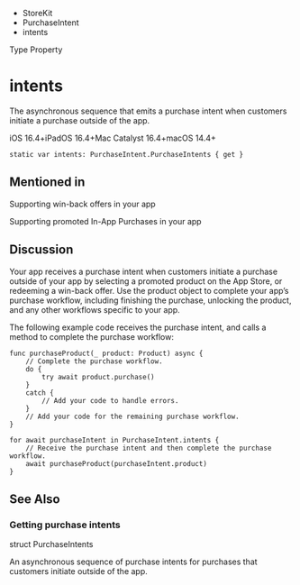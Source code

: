 

- StoreKit
- PurchaseIntent
-  intents 

Type Property

# intents

The asynchronous sequence that emits a purchase intent when customers initiate a purchase outside of the app.

iOS 16.4+iPadOS 16.4+Mac Catalyst 16.4+macOS 14.4+

``` source
static var intents: PurchaseIntent.PurchaseIntents { get }
```

## Mentioned in 

Supporting win-back offers in your app

Supporting promoted In-App Purchases in your app

## Discussion

Your app receives a purchase intent when customers initiate a purchase outside of your app by selecting a promoted product on the App Store, or redeeming a win-back offer. Use the product object to complete your app’s purchase workflow, including finishing the purchase, unlocking the product, and any other workflows specific to your app.

The following example code receives the purchase intent, and calls a method to complete the purchase workflow:

```
func purchaseProduct(_ product: Product) async {
    // Complete the purchase workflow.
    do {
        try await product.purchase()
    }
    catch {
        // Add your code to handle errors.
    }
    // Add your code for the remaining purchase workflow.
}

for await purchaseIntent in PurchaseIntent.intents {
    // Receive the purchase intent and then complete the purchase workflow.
    await purchaseProduct(purchaseIntent.product)
}

```

## See Also

### Getting purchase intents

struct PurchaseIntents

An asynchronous sequence of purchase intents for purchases that customers initiate outside of the app.

